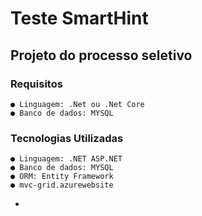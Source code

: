 # Teste SmartHint

## Projeto do processo seletivo
### Requisitos
    ● Linguagem: .Net ou .Net Core
    ● Banco de dados: MYSQL

### Tecnologias Utilizadas 
    ● Linguagem: .NET ASP.NET 
    ● Banco de dados: MYSQL
    ● ORM: Entity Framework
    ● mvc-grid.azurewebsite
   *   
